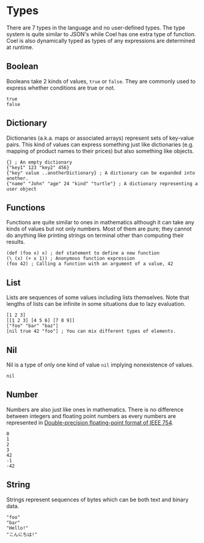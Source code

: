 # Types

There are 7 types in the language and no user-defined types.
The type system is quite similar to JSON's while Coel has one extra type of
function.
Coel is also dynamically typed as types of any expressions are determined at
runtime.

## Boolean

Booleans take 2 kinds of values, `true` or `false`.
They are commonly used to express whether conditions are true or not.

```coel
true
false
```

## Dictionary

Dictionaries (a.k.a. maps or associated arrays) represent sets of key-value
pairs.
This kind of values can express something just like dictionaries
(e.g. mapping of product names to their prices) but also something like
objects.

```coel
{} ; An empty dictionary
{"key1" 123 "key2" 456}
{"key" value ..anotherDictionary} ; A dictionary can be expanded into another.
{"name" "John" "age" 24 "kind" "turtle"} ; A dictionary representing a user object
```

## Functions

Functions are quite similar to ones in mathematics although it can take any
kinds of values but not only numbers.
Most of them are pure; they cannot do anything like printing strings on
terminal other than computing their results.

```coel
(def (foo x) x) ; def statement to define a new function
(\ (x) (+ x 1)) ; Anonymous function expression
(foo 42) ; Calling a function with an argument of a value, 42
```

## List

Lists are sequences of some values including lists themselves.
Note that lengths of lists can be infinite in some situations due to lazy
evaluation.

```coel
[1 2 3]
[[1 2 3] [4 5 6] [7 8 9]]
["foo" "bar" "baz"]
[nil true 42 "foo"] ; You can mix different types of elements.
```

## Nil

Nil is a type of only one kind of value `nil` implying nonexistence of values.

```coel
nil
```

## Number

Numbers are also just like ones in mathematics.
There is no difference between integers and floating point numbers as every
numbers are represented in
[Double-precision floating-point format of IEEE 754](https://en.wikipedia.org/wiki/Double-precision_floating-point_format).

```coel
0
1
2
3
42
-1
-42
```

## String

Strings represent sequences of bytes which can be both text and binary data.

```coel
"foo"
"bar"
"Hello!"
"こんにちは!"
```
